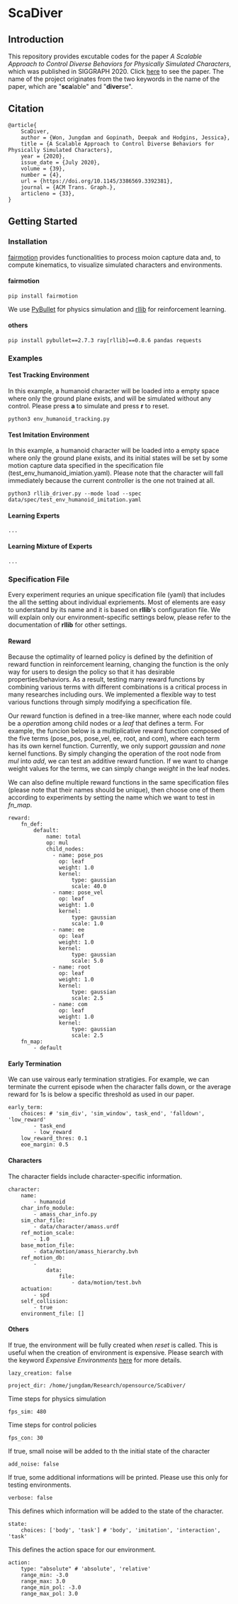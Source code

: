 # ScaDiver

## Introduction
This repository provides excutable codes for the paper *A Scalable Approach to Control Diverse Behaviors for Physically Simulated Characters*, which was published in SIGGRAPH 2020. Click [here](https://research.fb.com/publications/a-scalable-approach-to-control-diverse-behaviors-for-physically-simulated-characters/) to see the paper. The name of the project originates from the two keywords in the name of the paper, which are "**sca**lable" and "**diver**se".

## Citation
```
@article{
    ScaDiver,
    author = {Won, Jungdam and Gopinath, Deepak and Hodgins, Jessica},
    title = {A Scalable Approach to Control Diverse Behaviors for Physically Simulated Characters},
    year = {2020},
    issue_date = {July 2020},
    volume = {39},
    number = {4},
    url = {https://doi.org/10.1145/3386569.3392381},
    journal = {ACM Trans. Graph.},
    articleno = {33},
}
```

## Getting Started

### Installation

[fairmotion](https://github.com/fairinternal/fairmotion) provides functionalities to process moion capture data and, to compute kinematics, to visualize simulated characters and environments.

#### fairmotion
```
pip install fairmotion
```

We use [PyBullet](https://pybullet.org/wordpress/) for physics simulation and [rllib](https://docs.ray.io/en/latest/rllib.html) for reinforcement learning. 

#### others
```
pip install pybullet==2.7.3 ray[rllib]==0.8.6 pandas requests
```

### Examples

#### Test Tracking Environment

In this example, a humanoid character will be loaded into a empty space where only the ground plane exists, and will be simulated without any control. Please press **a** to simulate and press **r** to reset.

```
python3 env_humanoid_tracking.py
```

#### Test Imitation Environment

In this example, a humanoid character will be loaded into a empty space where only the ground plane exists, and its initial states will be set by some motion capture data specified in the specification file (test_env_humanoid_imiation.yaml). Please note that the character will fall immediately because the current controller is the one not trained at all.

```
python3 rllib_driver.py --mode load --spec data/spec/test_env_humanoid_imitation.yaml
```

#### Learning Experts
```
...
```

#### Learning Mixture of Experts
```
...
```

### Specification File

Every experiment requries an unique specification file (yaml) that includes the all the setting about individual expriements. Most of elements are easy to understand by its name and it is based on **rllib**'s configuration file. We will explain only our environment-specific settings below, please refer to the documentation of **rllib** for other settings.

#### Reward

Because the optimality of learned policy is defined by the definition of reward function in reinforcement learning, changing the function is the only way for users to design the policy so that it has desirable properties/behaviors. As a result, testing many reward functions by combining various terms with different combinations is a critical process in many researches including ours. We implemented a flexible way to test various functions through simply modifying a specification file.

Our reward function is defined in a tree-like manner, where each node could be a *operation* among child nodes or a *leaf* that defines a term. For example, the funcion below is a multiplicative reward function composed of the five terms (pose_pos, pose_vel, ee, root, and com), where each term has its own kernel function. Currently, we only support *gaussian* and *none* kernel functions. By simply changing the operation of the root node from *mul* into *add*, we can test an additive reward function. If we want to change weight values for the terms, we can simply change *weight* in the leaf nodes.

We can also define multiple reward functions in the same specification files (please note that their names should be unique), then choose one of them according to experiments by setting the name which we want to test in *fn_map*.

```
reward: 
    fn_def:
        default:
            name: total
            op: mul
            child_nodes:
              - name: pose_pos
                op: leaf
                weight: 1.0
                kernel: 
                    type: gaussian
                    scale: 40.0
              - name: pose_vel
                op: leaf
                weight: 1.0
                kernel: 
                    type: gaussian
                    scale: 1.0
              - name: ee
                op: leaf
                weight: 1.0
                kernel: 
                    type: gaussian
                    scale: 5.0
              - name: root
                op: leaf
                weight: 1.0
                kernel: 
                    type: gaussian
                    scale: 2.5
              - name: com
                op: leaf
                weight: 1.0
                kernel: 
                    type: gaussian
                    scale: 2.5
    fn_map:
        - default
```

#### Early Termination

We can use vairous early termination stratigies. For example, we can terminate the current episode when the character falls down, or the average reward for 1s is below a specific threshold as used in our paper. 

```
early_term:
    choices: # 'sim_div', 'sim_window', task_end', 'falldown', 'low_reward'
        - task_end
        - low_reward
    low_reward_thres: 0.1
    eoe_margin: 0.5
```

#### Characters

The character fields include character-specific information. 

```
character:
    name:
        - humanoid
    char_info_module:
        - amass_char_info.py
    sim_char_file:
        - data/character/amass.urdf
    ref_motion_scale:
        - 1.0
    base_motion_file:
        - data/motion/amass_hierarchy.bvh
    ref_motion_db:
        -
            data:
                file:
                    - data/motion/test.bvh
    actuation: 
        - spd
    self_collision: 
        - true
    environment_file: []
```

#### Others

If true, the environment will be fully created when *reset* is called. This is useful when the creation of environment is expensive. Please search with the keyword *Expensive Environments* [here](https://docs.ray.io/en/latest/rllib-env.html#:~:text=Expensive%20Environments,-Some%20environments%20may&text=RLlib%20will%20create%20num_workers%20%2B%201,until%20reset()%20is%20called.) for more details.

```
lazy_creation: false
```

```
project_dir: /home/jungdam/Research/opensource/ScaDiver/
```

Time steps for physics simulation

```
fps_sim: 480
```

Time steps for control policies

```
fps_con: 30
```

If true, small noise will be added to th the initial state of the character
```
add_noise: false
```

If true, some additional informations will be printed. Please use this only for testing environments.

```
verbose: false
```

This defines which information will be added to the state of the character.

```
state:
    choices: ['body', 'task'] # 'body', 'imitation', 'interaction', 'task'
```

This defines the action space for our environment.

```
action:
    type: "absolute" # 'absolute', 'relative'
    range_min: -3.0
    range_max: 3.0
    range_min_pol: -3.0
    range_max_pol: 3.0
```
